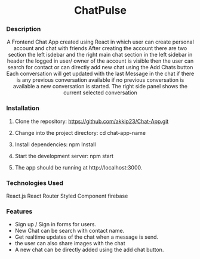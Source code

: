 <h1 align="center">ChatPulse</h1>
 
### Description

<p align="center">
  A Frontend Chat App created using React in which user can create personal account and chat with friends After creating the account there are two section the left isdebar and the right main chat section in the left sidebar in header the logged in user/ owner of the account is visible then the user can search for contact or can directly add new chat using the Add Chats button Each conversation will get updated with the last Message in the chat if there is any previous conversation available if no previous conversation is available a new conversation is started. The right side panel shows the current selected conversation
</p>

### Installation

1. Clone the repository:
   https://github.com/akkip23/Chat-App.git

2. Change into the project directory:
   cd chat-app-name

3. Install dependencies:
   npm Install

4. Start the development server:
   npm start

5. The app should be running at http://localhost:3000.

### Technologies Used

React.js
React Router
Styled Component
firebase

### Features

- Sign up / Sign in forms for users.
- New Chat can be search with contact name.
- Get realtime updates of the chat when a message is send.
- the user can also share images with the chat
- A new chat can be directly added using the add chat button.
